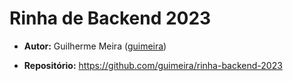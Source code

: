 # Rinha de Backend 2023

- **Autor:** Guilherme Meira ([guimeira](https://github.com/guimeira))

- **Repositório:** https://github.com/guimeira/rinha-backend-2023
